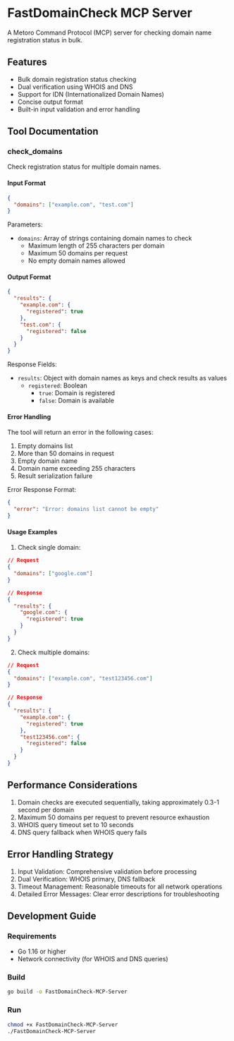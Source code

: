 # FastDomainCheck MCP Server

A Metoro Command Protocol (MCP) server for checking domain name registration status in bulk.

## Features

- Bulk domain registration status checking
- Dual verification using WHOIS and DNS
- Support for IDN (Internationalized Domain Names)
- Concise output format
- Built-in input validation and error handling

## Tool Documentation

### check_domains

Check registration status for multiple domain names.

#### Input Format

```json
{
  "domains": ["example.com", "test.com"]
}
```

Parameters:
- `domains`: Array of strings containing domain names to check
  - Maximum length of 255 characters per domain
  - Maximum 50 domains per request
  - No empty domain names allowed

#### Output Format

```json
{
  "results": {
    "example.com": {
      "registered": true
    },
    "test.com": {
      "registered": false
    }
  }
}
```

Response Fields:
- `results`: Object with domain names as keys and check results as values
  - `registered`: Boolean
    - `true`: Domain is registered
    - `false`: Domain is available

#### Error Handling

The tool will return an error in the following cases:
1. Empty domains list
2. More than 50 domains in request
3. Empty domain name
4. Domain name exceeding 255 characters
5. Result serialization failure

Error Response Format:
```json
{
  "error": "Error: domains list cannot be empty"
}
```

#### Usage Examples

1. Check single domain:
```json
// Request
{
  "domains": ["google.com"]
}

// Response
{
  "results": {
    "google.com": {
      "registered": true
    }
  }
}
```

2. Check multiple domains:
```json
// Request
{
  "domains": ["example.com", "test123456.com"]
}

// Response
{
  "results": {
    "example.com": {
      "registered": true
    },
    "test123456.com": {
      "registered": false
    }
  }
}
```


## Performance Considerations

1. Domain checks are executed sequentially, taking approximately 0.3-1 second per domain
2. Maximum 50 domains per request to prevent resource exhaustion
3. WHOIS query timeout set to 10 seconds
4. DNS query fallback when WHOIS query fails

## Error Handling Strategy

1. Input Validation: Comprehensive validation before processing
2. Dual Verification: WHOIS primary, DNS fallback
3. Timeout Management: Reasonable timeouts for all network operations
4. Detailed Error Messages: Clear error descriptions for troubleshooting

## Development Guide

### Requirements

- Go 1.16 or higher
- Network connectivity (for WHOIS and DNS queries)

### Build

```bash
go build -o FastDomainCheck-MCP-Server
```

### Run

```bash
chmod +x FastDomainCheck-MCP-Server
./FastDomainCheck-MCP-Server
``` 